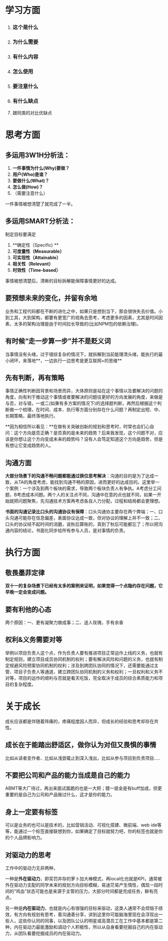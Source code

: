 # 学习方面

1. ### 这个是什么
2. ### 为什么需要
3. ### 有什么内容
4. ### 怎么使用
5. ### 要注意什么
6. ### 有什么缺点
8. 跟同类的对比优缺点

# 思考方面

## **多运用3W1H分析法：**

1. **一件事情为什么(Why)要做？**
2. **用户(Who)是谁？**
3. **要做什么(What)？**
4. **怎么做(How)？**
6. （需要注意什么）

一件事情被想清楚了就完成了一半。

## **多运用SMART分析法**：

制定目标要满足

1. **确定性（Specific) **
2. **可度量性（Measurable）**
3. **可实现性（Attainable）**
4. **相关性（Relevant）**
5. **时效性（Time-based）**

事情被想清楚后，清晰的目标拆解能保障事情更好的达成。

## **要预想未来的变化，并留有余地**

业务和工程代码都在不断的进化之中，如果只是想到当下，那会很快失去价值。小到工具，大到架构，都要有更宽广的视角去思考，考虑更多的因素，尤其是时间因素，太多的架构治理是由于时间拉长导致的(比如NPM包的依赖治理)。

## **有时候“走一步算一步”并不是贬义词**

当事情没有头绪，过于错综复杂的情况下，就拆解到当前能理清头绪，能执行的最小闭环，来落地**，一边执行一边思考是更互联网+的思维**

## **先有判断，再有策略**

事情正确性判断因背景和场景而异，大体原则是站在这个事情以及要解决的问题的角度，向有利于推动这个事情或者要解决的问题往更好的方向发展的角度，来做是与否，对与错，一或二(如果有多方案的情况下)的选择题判断，再然后根据这个判断做一个梳理，在时间、成本、执行等方面分别存在什么问题？再制定出短、中、长期策略，最终落地执行。

**因为相信所以看见：**在做有关突破创新的规划和思考时，时常也会扪心自问：这个方向是否正确？是否真的是未来的趋势？后来我发现，这个问题不对，应该是你想让这个方向变成未来的趋势吗？没有人会笃定知道这个方向是趋势，但是有想让它变成趋势的人。

## 沟通方面

**大部分场景下的沟通不畅问题都能通过换位思考解决**：沟通的目的是为了达成一致，从TA的角度考虑，能找到沟通不畅的原因，进而更好的达成目的。这里举一个案例：一个涉及到两个板块的需求，导致两个板块负责人有争执。A考虑分工问题，B考虑成本问题。两个人的关注点不同，沟通中在意的点也就不同，如果一开始就把问题聚焦，先沟通技术方案再考虑各自人力分配，过程和结局都会更理想。

**书面的沟通记录比口头的沟通协议有保障**：口头沟通协主要存在两个弊端：一、口头沟通可能存在信息偏差，表面协议达成一致，但对协议的理解上并不一致；二、口头的协议经不起时间的消磨，说秋后算账的，真到了秋后可能都忘了；所以把沟通内容的结论，书面化同步给所有参与人员，是对事情的负责。

# 执行方面

## **敬畏墨菲定律**

**双十一的复杂场景下已经有太多的案例来证明，如果觉得一个点隐约存在问题，它早晚一定会变成问题。**

## **要有利他的心态**

两个原因：一、更有凝聚力做成事；二、送人玫瑰，手有余香

## **权利&义务需要对等**

举例以项目负责人这个点，作为负责人要有推进项目正常运作上线的义务，也就有制定规则，建立项目成员协同机制的权利；要有解决风险和问题的义务，也就有制定规避风险预案协同机制的权利；涉及到跨团队协同的情况下，还需要能通过主管、项目子负责人等通道，建立跨团队协同机制的义务和权利；一旦权利和义务不对等，项目的运作的顺利与否就是看天吃饭，完全取决于成员的综合素质能力和项目的复杂程度。

# 关于成长

成长应该都是伴随着阵痛的，疼痛程度因人而异，但成长的经验和思考却存在共性。

## **成长在于能踏出舒适区，做你认为对但又畏惧的事情**

比如从读者变作者、比如从浅尝辄止到深入浅出，比如从参与项目到负责项目…..

## **不要把公司和产品的能力当成是自己的能力**

ABMT等大厂待过，再出来面试面跪的也是一大把；镀一层金是有buff加成，但更重要的是自己为公司和产品做过什么，这才是你的能力。

## **身上一定要有标签**

可以是业务的也可以是技术的，比如营销活动、可视化搭建、微前端、web ide等等，能通过一个标签直接联想到你，如果确定了目标就努力吧，你的标签也就是你的个人品牌影响力。

## **对驱动力的思考**

工作中的驱动力无非两种，

一种是**外在驱动力**，即奖罚并存的萝卜加大棒模式，再local化也就是KPI，通常被外在驱动力支配的同学未来的规划方向目标模糊，易迷茫易产生惰性，偶现一段时间的“鸡血”状态可能也是来源于主管的压力，大部分时间都是完成任务，鲜有亮点。

另一种是**内在驱动力**，也就是内心有很强的目标来驱动，这类人通常不会烦恼于绩效，有方向有规划有思考，善沟通善分享，讲到这里你可能脑海里现在会浮现出一些人，这些你认同的同事，以及团队公认的明星或高潜员工在工作中基本都是第二种，内在驱动力最能激励和调动个人积极性，所以从自身看要挖掘自己的内在驱动力，从团队看要挖掘成员的内在驱动力。
